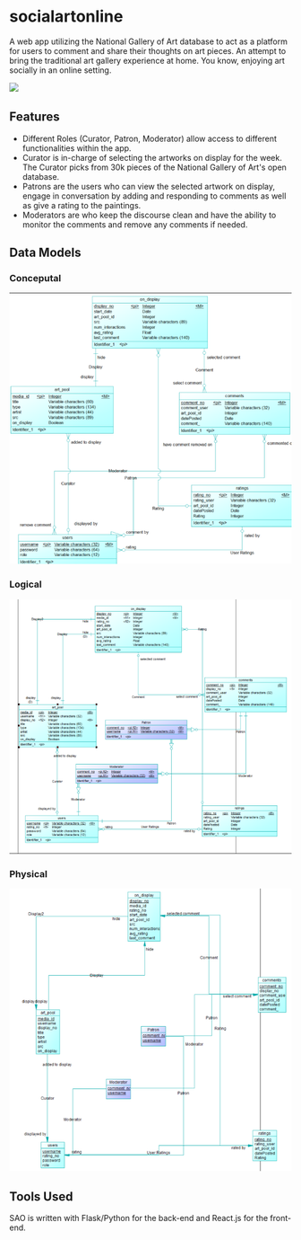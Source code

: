 # socialartonline

A web app utilizing the National Gallery of Art database to act as a platform for users to comment and share their thoughts on art pieces. An attempt to bring the traditional art gallery experience at home. You know, enjoying art socially in an online setting.

![](https://thenerdstash.com/wp-content/uploads/2022/08/ferris-bueller.jpg)

## Features

- Different Roles (Curator, Patron, Moderator) allow access to different functionalities within the app.
- Curator is in-charge of selecting the artworks on display for the week. The Curator picks from 30k pieces of the National Gallery of Art's open database.
- Patrons are the users who can view the selected artwork on display, engage in conversation by adding and responding to comments as well as give a rating to the paintings.
- Moderators are who keep the discourse clean and have the ability to monitor the comments and remove any comments if needed.

## Data Models

### Conceputal
![](/images/Conceptual.png?raw=true)

### Logical
![](/images/Logical.png?raw=true)

### Physical
![](/images/Physical.png?raw=true)

## Tools Used

SAO is written with Flask/Python for the back-end and React.js for the front-end.
